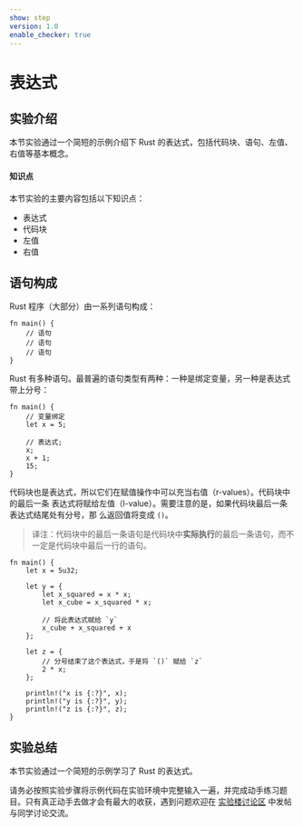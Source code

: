 ```yaml
---
show: step
version: 1.0
enable_checker: true
---
```



# 表达式

## 实验介绍

本节实验通过一个简短的示例介绍下 Rust 的表达式，包括代码块、语句、左值、右值等基本概念。

#### 知识点

本节实验的主要内容包括以下知识点：

* 表达式
* 代码块
* 左值
* 右值

## 语句构成

Rust 程序（大部分）由一系列语句构成：

```
fn main() {
    // 语句
    // 语句
    // 语句
}
```

Rust 有多种语句。最普遍的语句类型有两种：一种是绑定变量，另一种是表达式带上分号：

```
fn main() {
    // 变量绑定
    let x = 5;

    // 表达式;
    x;
    x + 1;
    15;
}
```

代码块也是表达式，所以它们在赋值操作中可以充当右值（r-values）。代码块中的最后一条
表达式将赋给左值（l-value）。需要注意的是，如果代码块最后一条表达式结尾处有分号，那
么返回值将变成 `()`。

> 译注：代码块中的最后一条语句是代码块中**实际执行**的最后一条语句，而不一定是代码块中最后一行的语句。

```rust,editable
fn main() {
    let x = 5u32;

    let y = {
        let x_squared = x * x;
        let x_cube = x_squared * x;

        // 将此表达式赋给 `y`
        x_cube + x_squared + x
    };

    let z = {
        // 分号结束了这个表达式，于是将 `()` 赋给 `z`
        2 * x;
    };

    println!("x is {:?}", x);
    println!("y is {:?}", y);
    println!("z is {:?}", z);
}
```

## 实验总结

本节实验通过一个简短的示例学习了 Rust 的表达式。

请务必按照实验步骤将示例代码在实验环境中完整输入一遍，并完成动手练习题目。只有真正动手去做才会有最大的收获，遇到问题欢迎在 [实验楼讨论区](https://www.shiyanlou.com/questions/) 中发帖与同学讨论交流。
